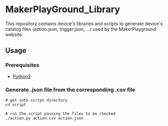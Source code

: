 <!--![Atom](https://cloud.githubusercontent.com/assets/72919/2874231/3af1db48-d3dd-11e3-98dc-6066f8bc766f.png)-->

# MakerPlayGround_Library

This repository contains device's libraries and scripts to generate 
device's catalog files (action.json, trigger.json, ...) used by the 
MakerPlayground website.

<!--Visit [atom.io](https://atom.io) to learn more or visit the [Atom forum](https://discuss.atom.io).-->

<!--Follow [@AtomEditor](https://twitter.com/atomeditor) on Twitter for important announcements.-->

## Usage

### Prerequisites
- [Python3](https://www.python.org/downloads/)

### Generate .json file from the corresponding .csv file

    # get into script directory
    cd script

    # run the script passing the files to be checked
    ./action.py action.csv action.json

<!--# run the following command to see other options-->
<!--./action.py -h-->

<!--## License-->

<!--[MIT](https://github.com/atom/atom/blob/master/LICENSE.md)-->